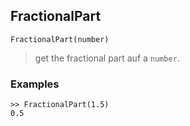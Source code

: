 ## FractionalPart

```
FractionalPart(number)
```

> get the fractional part auf a `number`. 

### Examples

```
>> FractionalPart(1.5)
0.5  
```
 